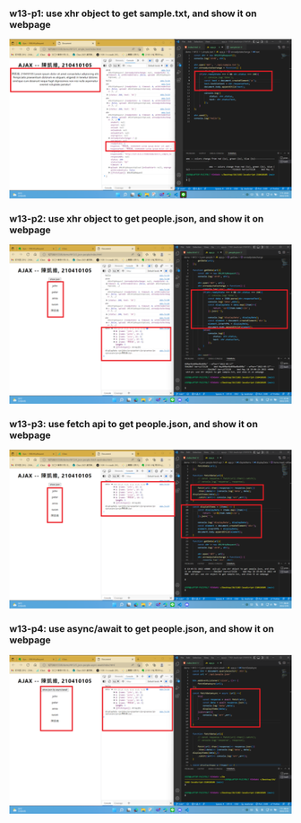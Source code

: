 ### w13-p1: use xhr object to get sample.txt, and show it on webpage

![](W13-p1.png)

### w13-p2: use xhr object to get people.json, and show it on webpage

![](W13-p2.png)

### w13-p3: use fetch api to get people.json, and show it on webpage

![](W13-p3.png)

### w13-p4: use async/await to get people.json, and show it on webpage

![](W13-p4.png)